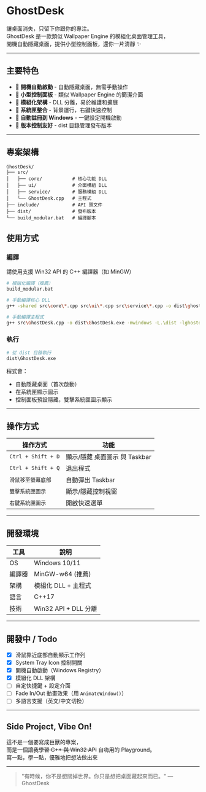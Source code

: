 #  GhostDesk

讓桌面消失，只留下你跟你的專注。  
GhostDesk 是一款類似 Wallpaper Engine 的模組化桌面管理工具，  
開機自動隱藏桌面，提供小型控制面板，還你一片清靜 ✨

---

## 主要特色

- 🔹 **開機自動啟動** - 自動隱藏桌面，無需手動操作
- 🔹 **小型控制面板** - 類似 Wallpaper Engine 的簡潔介面
- 🔹 **模組化架構** - DLL 分離，易於維護和擴展
- 🔹 **系統匣整合** - 背景運行，右鍵快速控制
- 🔹 **自動註冊到 Windows** - 一鍵設定開機啟動
- 🔹 **版本控制友好** - dist 目錄管理發布版本

---

## 專案架構

```
GhostDesk/
├── src/
│   ├── core/           # 核心功能 DLL
│   ├── ui/             # 介面模組 DLL  
│   ├── service/        # 服務模組 DLL
│   └── GhostDesk.cpp   # 主程式
├── include/            # API 頭文件
├── dist/               # 發布版本
└── build_modular.bat   # 編譯腳本
```

## 使用方式

### 編譯

請使用支援 Win32 API 的 C++ 編譯器（如 MinGW）

```bash
# 模組化編譯（推薦）
build_modular.bat

# 手動編譯核心 DLL
g++ -shared src\core\*.cpp src\ui\*.cpp src\service\*.cpp -o dist\ghostdesk_core.dll -lshell32

# 手動編譯主程式
g++ src\GhostDesk.cpp -o dist\GhostDesk.exe -mwindows -L.\dist -lghostdesk_core -lshell32
```

### 執行

```bash
# 從 dist 目錄執行
dist\GhostDesk.exe
```

程式會：
- 自動隱藏桌面（首次啟動）
- 在系統匣顯示圖示
- 控制面板預設隱藏，雙擊系統匣圖示顯示

---

## 操作方式

| 操作方式 | 功能 |
|----------|------|
| `Ctrl + Shift + D` | 顯示/隱藏 桌面圖示 與 Taskbar |
| `Ctrl + Shift + Q` | 退出程式 |
| `滑鼠移至螢幕底部` | 自動彈出 Taskbar |
| `雙擊系統匣圖示` | 顯示/隱藏控制視窗 |
| `右鍵系統匣圖示` | 開啟快速選單 |

---

## 開發環境

| 工具 | 說明 |
|------|------|
| OS | Windows 10/11 |
| 編譯器 | MinGW-w64 (推薦) |
| 架構 | 模組化 DLL + 主程式 |
| 語言 | C++17 |
| 技術 | Win32 API + DLL 分離 |

---

## 開發中 / Todo

- [x] 滑鼠靠近底部自動顯示工作列
- [x] System Tray Icon 控制開關
- [x] 開機自動啟動（Windows Registry）
- [x] 模組化 DLL 架構
- [ ] 自定快捷鍵 + 設定介面
- [ ] Fade In/Out 動畫效果（用 `AnimateWindow()`）
- [ ] 多語言支援（英文/中文切換）

---

## Side Project, Vibe On!

這不是一個要寫成巨獸的專案，  
而是一個讓我~~學習 C++ 與 Win32 API~~ 自嗨用的 Playground。  
寫一點，學一點，優雅地把想法做出來

---

> "有時候，你不是想關掉世界。你只是想把桌面藏起來而已。" — GhostDesk